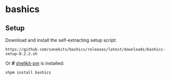 # bashics

## Setup

Download and install the self-extracting setup script:

    https://github.com/sanekits/bashics/releases/latest/downloads/bashics-setup-0.2.2.sh

Or **if** [shellkit-pm](https://github.com/sanekits/shellkit-pm) is installed:

    shpm install bashics

##
